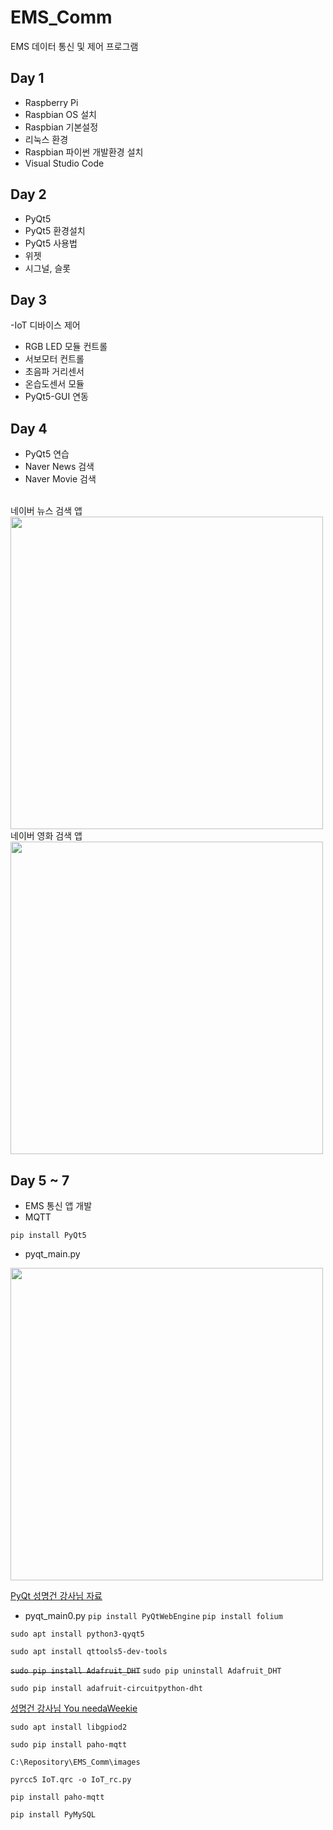 # EMS_Comm
EMS 데이터 통신 및 제어 프로그램

## Day 1 
- Raspberry Pi
 - Raspbian OS 설치
 - Raspbian 기본설정
 - 리눅스 환경
 - Raspbian 파이썬 개발환경 설치
 - Visual Studio Code

## Day 2 
- PyQt5
 - PyQt5 환경설치
 - PyQt5 사용법
  - 위젯
  - 시그널, 슬롯

## Day 3
-IoT 디바이스 제어
 - RGB LED 모듈 컨트롤
 - 서보모터 컨트롤
 - 초음파 거리센서
 - 온습도센서 모듈
 - PyQt5-GUI 연동
 
 ## Day 4
 - PyQt5 연습
 - Naver News 검색
 - Naver Movie 검색

<br/>네이버 뉴스 검색 앱<br/>
<img src="https://user-images.githubusercontent.com/83456300/176105751-20dc5cbc-8adf-4357-a34e-ecebeea26976.png" width="500">
<br/>네이버 영화 검색 앱<br/>
<img src="https://user-images.githubusercontent.com/83456300/176106419-da2895de-c82b-4fdc-a963-69ef67182454.png" width="500">


## Day 5 ~ 7
- EMS 통신 앱 개발
 - MQTT


`pip install PyQt5`

 - pyqt_main.py
<img src="https://user-images.githubusercontent.com/83456300/175842006-d5af8d18-5c3c-4ab4-b792-d158e78e4294.png" width="500">

[PyQt 성명건 강사님 자료](https://docs.google.com/document/d/18Y94vYwpn8wkcCZU1LQxCe417Fn3AF4DpPDPQnnvcfc/edit#heading=h.hq2k5y9ldoh5)
 - pyqt_main0.py
`pip install PyQtWebEngine`
`pip install folium`




`sudo apt install python3-qyqt5`

`sudo apt install qttools5-dev-tools`

~~`sudo pip install Adafruit_DHT`~~ `sudo pip uninstall Adafruit_DHT`

`sudo pip install adafruit-circuitpython-dht`

[성명건 강사님 You needaWeekie](https://youneedawiki.com/app/page/1IzpIJKAo7ci1IUfguYpr8hucVc8VpY9fFoy9bWNdyR4)


`sudo apt install libgpiod2`

`sudo pip install paho-mqtt`

`C:\Repository\EMS_Comm\images`

`pyrcc5 IoT.qrc -o IoT_rc.py`

`pip install paho-mqtt`

`pip install PyMySQL`
